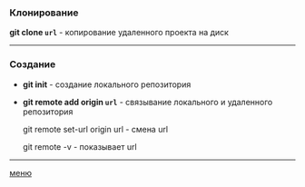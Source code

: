 ### Клонирование

**git clone `url`** - копирование удаленного проекта на диск

---

### Создание

- **git init** - создание локального репозитория


- **git remote add origin `url`** - связывание локального и удаленного репозитория


    git remote set-url origin url - смена url

    git remote -v - показывает url
---
[меню](./README.md)